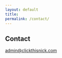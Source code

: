 ```yaml
---
layout: default
title:
permalink: /contact/
---
```



<article class="white-row  date-padding">
  <h1 class="black-title post-title">Contact</h1>
  <div class="entry">
    <a href="mailto:admin@clickthisnick.com">admin@clickthisnick.com</a>
    <!-- <br>
    <br>
      <a href="{{ site.baseurl }}/resources/Nicholas.Smith.Resume.pdf" download class="btn btn-success btn-lg">Grab My Resume</a> -->
  </div>
</article>
